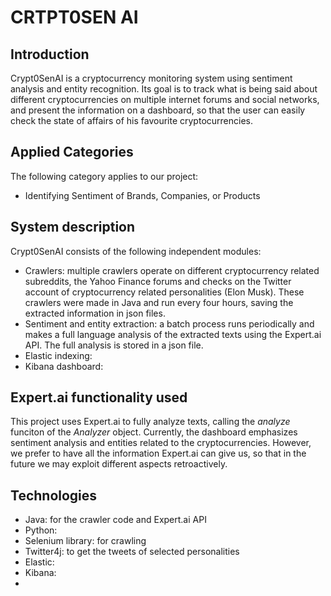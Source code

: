 # CRTPT0SEN AI

##  Introduction
Crypt0SenAI is a cryptocurrency monitoring system using sentiment analysis and entity recognition. Its goal is to track what is being said about different cryptocurrencies on multiple internet forums and social networks, and present the information on a dashboard, so that the user can easily check the state of affairs of his favourite cryptocurrencies.

## Applied Categories
The following category applies to our project:
- Identifying Sentiment of Brands, Companies, or Products

## System description
Crypt0SenAI consists of the following independent modules:
- Crawlers: multiple crawlers operate on different cryptocurrency related subreddits, the Yahoo Finance forums and checks on the Twitter account of cryptocurrency related personalities (Elon Musk). These crawlers were made in Java and run every four hours, saving the extracted information in json files.
- Sentiment and entity extraction: a batch process runs periodically and makes a full language analysis of the extracted texts using the Expert.ai API. The full analysis is stored in a json file.
- Elastic indexing:
- Kibana dashboard:

## Expert.ai functionality used
This project uses Expert.ai to fully analyze texts, calling the *analyze* funciton of the *Analyzer* object. Currently, the dashboard emphasizes sentiment analysis and entities related to the cryptocurrencies. However, we prefer to have all the information Expert.ai can give us, so that in the future we may exploit different aspects retroactively.

## Technologies
- Java: for the crawler code and Expert.ai API 
- Python:
- Selenium library: for crawling
- Twitter4j: to get the tweets of selected personalities
- Elastic:
- Kibana:
- 
